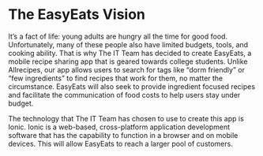 # The EasyEats Vision
It’s a fact of life: young adults are hungry all the time for good food. Unfortunately, many of these people also have limited budgets, tools, and cooking ability. That is why The IT Team has decided to create EasyEats, a mobile recipe sharing app that is geared towards college students. Unlike Allrecipes, our app allows users to search for tags like “dorm friendly” or “few ingredients” to find recipes that work for them, no matter the circumstance. EasyEats will also seek to provide ingredient focused recipes and facilitate the communication of food costs to help users stay under budget. 

The technology that The IT Team has chosen to use to create this app is Ionic. Ionic is a web-based, cross-platform application development software that has the capability to function in a browser and on mobile devices. This will allow EasyEats to reach a larger pool of customers. 